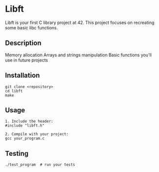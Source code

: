 # Libft

Libft is your first C library project at 42. This project focuses on recreating some basic libc functions.

## Description

Memory allocation
Arrays and strings manipulation
Basic functions you'll use in future projects

## Installation
```
git clone <repository>
cd libft
make
```
## Usage
```
1. Include the header:
#include "libft.h"
```
```
2. Compile with your project:
gcc your_program.c
```
## Testing

``` make
./test_program  # run your tests
```
